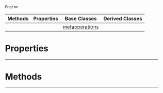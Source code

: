  `Engine`

|Methods|Properties|Base Classes|Derived Classes|
|---|---|---|---|
| | |[metaoperations](https://github.com/dragonCASTjosh/PlasmaDocs/blob/master/code_reference/class_reference/metaoperations.markdown)| |


 #  Properties


---  
 #  Methods


---  
 

 